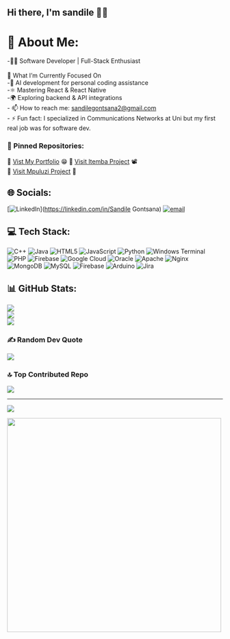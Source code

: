 ## Hi there, I'm sandile  👋😊
# 💫 About Me:
-👨‍💻 Software Developer | Full-Stack Enthusiast<br><br>🎯 What I’m Currently Focused On<br>-🤖 AI development for personal coding assistance<br>-⚛️ Mastering React & React Native<br>-🌍 Exploring backend & API integrations<br>- 📫 How to reach me: sandilegontsana2@gmail.com<br>- ⚡ Fun fact: I specialized in Communications Networks at Uni but my first real job was for software dev.<br>

### 📌 Pinned Repositories:
🔹 [Vist My Portfolio](https://github.com/SandileGontsana/portfolio) 😁
🔹 [Visit Itemba Project](https://github.com/SandileGontsana/ithemba_eductional_department) 📽️<br>
🔹 [Visit Mpuluzi Project](https://github.com/SandileGontsana/mpuluzi_project) 🏫



## 🌐 Socials:
[![LinkedIn](https://img.shields.io/badge/LinkedIn-%230077B5.svg?logo=linkedin&logoColor=white)](https://linkedin.com/in/Sandile Gontsana) [![email](https://img.shields.io/badge/Email-D14836?logo=gmail&logoColor=white)](mailto:sandilegontsana2@gmail.com) 

## 💻 Tech Stack:
![C++](https://img.shields.io/badge/c++-%2300599C.svg?style=flat&logo=c%2B%2B&logoColor=white) ![Java](https://img.shields.io/badge/java-%23ED8B00.svg?style=flat&logo=openjdk&logoColor=white) ![HTML5](https://img.shields.io/badge/html5-%23E34F26.svg?style=flat&logo=html5&logoColor=white) ![JavaScript](https://img.shields.io/badge/javascript-%23323330.svg?style=flat&logo=javascript&logoColor=%23F7DF1E) ![Python](https://img.shields.io/badge/python-3670A0?style=flat&logo=python&logoColor=ffdd54) ![Windows Terminal](https://img.shields.io/badge/Windows%20Terminal-%234D4D4D.svg?style=flat&logo=windows-terminal&logoColor=white) ![PHP](https://img.shields.io/badge/php-%23777BB4.svg?style=flat&logo=php&logoColor=white) ![Firebase](https://img.shields.io/badge/firebase-%23039BE5.svg?style=flat&logo=firebase) ![Google Cloud](https://img.shields.io/badge/GoogleCloud-%234285F4.svg?style=flat&logo=google-cloud&logoColor=white) ![Oracle](https://img.shields.io/badge/Oracle-F80000?style=flat&logo=oracle&logoColor=white) ![Apache](https://img.shields.io/badge/apache-%23D42029.svg?style=flat&logo=apache&logoColor=white) ![Nginx](https://img.shields.io/badge/nginx-%23009639.svg?style=flat&logo=nginx&logoColor=white) ![MongoDB](https://img.shields.io/badge/MongoDB-%234ea94b.svg?style=flat&logo=mongodb&logoColor=white) ![MySQL](https://img.shields.io/badge/mysql-4479A1.svg?style=flat&logo=mysql&logoColor=white) ![Firebase](https://img.shields.io/badge/firebase-a08021?style=flat&logo=firebase&logoColor=ffcd34) ![Arduino](https://img.shields.io/badge/-Arduino-00979D?style=flat&logo=Arduino&logoColor=white) ![Jira](https://img.shields.io/badge/jira-%230A0FFF.svg?style=flat&logo=jira&logoColor=white)
## 📊 GitHub Stats:
![](https://github-readme-stats.vercel.app/api?username=SandileGontsana&theme=github_dark&hide_border=false&include_all_commits=true&count_private=false)<br/>
![](https://nirzak-streak-stats.vercel.app/?user=SandileGontsana&theme=github_dark&hide_border=false)<br/>
![](https://github-readme-stats.vercel.app/api/top-langs/?username=SandileGontsana&theme=github_dark&hide_border=false&include_all_commits=true&count_private=false&layout=compact)

### ✍️ Random Dev Quote
![](https://quotes-github-readme.vercel.app/api?type=horizontal&theme=tokyonight)

### 🔝 Top Contributed Repo
![](https://github-contributor-stats.vercel.app/api?username=SandileGontsana&limit=5&theme=shadow_blue&combine_all_yearly_contributions=true)

---
[![](https://visitcount.itsvg.in/api?id=SandileGontsana&icon=8&color=12)](https://visitcount.itsvg.in)

<img src="https://media.giphy.com/media/qgQUggAC3Pfv687qPC/giphy.gif" width="500">

<!-- Proudly created with GPRM ( https://gprm.itsvg.in ) -->
